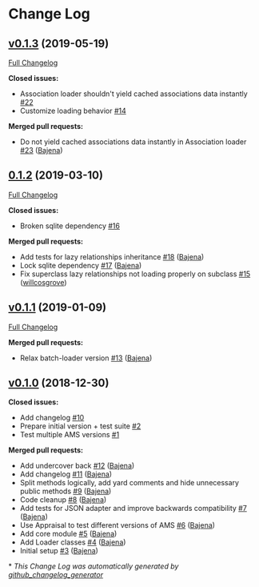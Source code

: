 # Change Log

## [v0.1.3](https://github.com/Bajena/ams_lazy_relationships/tree/v0.1.3) (2019-05-19)
[Full Changelog](https://github.com/Bajena/ams_lazy_relationships/compare/0.1.2...v0.1.3)

**Closed issues:**

- Association loader shouldn't yield cached associations data instantly  [\#22](https://github.com/Bajena/ams_lazy_relationships/issues/22)
- Customize loading behavior [\#14](https://github.com/Bajena/ams_lazy_relationships/issues/14)

**Merged pull requests:**

- Do not yield cached associations data instantly in Association loader [\#23](https://github.com/Bajena/ams_lazy_relationships/pull/23) ([Bajena](https://github.com/Bajena))

## [0.1.2](https://github.com/Bajena/ams_lazy_relationships/tree/0.1.2) (2019-03-10)
[Full Changelog](https://github.com/Bajena/ams_lazy_relationships/compare/v0.1.1...0.1.2)

**Closed issues:**

- Broken sqlite dependency [\#16](https://github.com/Bajena/ams_lazy_relationships/issues/16)

**Merged pull requests:**

- Add tests for lazy relationships inheritance [\#18](https://github.com/Bajena/ams_lazy_relationships/pull/18) ([Bajena](https://github.com/Bajena))
- Lock sqlite dependency [\#17](https://github.com/Bajena/ams_lazy_relationships/pull/17) ([Bajena](https://github.com/Bajena))
- Fix superclass lazy relationships not loading properly on subclass [\#15](https://github.com/Bajena/ams_lazy_relationships/pull/15) ([willcosgrove](https://github.com/willcosgrove))

## [v0.1.1](https://github.com/Bajena/ams_lazy_relationships/tree/v0.1.1) (2019-01-09)
[Full Changelog](https://github.com/Bajena/ams_lazy_relationships/compare/v0.1.0...v0.1.1)

**Merged pull requests:**

- Relax batch-loader version [\#13](https://github.com/Bajena/ams_lazy_relationships/pull/13) ([Bajena](https://github.com/Bajena))

## [v0.1.0](https://github.com/Bajena/ams_lazy_relationships/tree/v0.1.0) (2018-12-30)
**Closed issues:**

- Add changelog [\#10](https://github.com/Bajena/ams_lazy_relationships/issues/10)
- Prepare initial version + test suite [\#2](https://github.com/Bajena/ams_lazy_relationships/issues/2)
- Test multiple AMS versions [\#1](https://github.com/Bajena/ams_lazy_relationships/issues/1)

**Merged pull requests:**

- Add undercover back [\#12](https://github.com/Bajena/ams_lazy_relationships/pull/12) ([Bajena](https://github.com/Bajena))
- Add changelog [\#11](https://github.com/Bajena/ams_lazy_relationships/pull/11) ([Bajena](https://github.com/Bajena))
- Split methods logically, add yard comments and hide unnecessary public methods [\#9](https://github.com/Bajena/ams_lazy_relationships/pull/9) ([Bajena](https://github.com/Bajena))
- Code cleanup [\#8](https://github.com/Bajena/ams_lazy_relationships/pull/8) ([Bajena](https://github.com/Bajena))
- Add tests for JSON adapter and improve backwards compatibility [\#7](https://github.com/Bajena/ams_lazy_relationships/pull/7) ([Bajena](https://github.com/Bajena))
- Use Appraisal to test different versions of AMS [\#6](https://github.com/Bajena/ams_lazy_relationships/pull/6) ([Bajena](https://github.com/Bajena))
- Add core module [\#5](https://github.com/Bajena/ams_lazy_relationships/pull/5) ([Bajena](https://github.com/Bajena))
- Add Loader classes [\#4](https://github.com/Bajena/ams_lazy_relationships/pull/4) ([Bajena](https://github.com/Bajena))
- Initial setup [\#3](https://github.com/Bajena/ams_lazy_relationships/pull/3) ([Bajena](https://github.com/Bajena))



\* *This Change Log was automatically generated by [github_changelog_generator](https://github.com/skywinder/Github-Changelog-Generator)*
